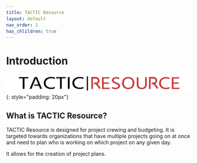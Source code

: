 ```yaml
---
title: TACTIC Resource
layout: default
nav_order: 1
has_chlildren: true
---
```


# Introduction

![TACTIC Resource Logo](images/tactic_resource.png){: style="padding: 20px"}


## What is TACTIC Resource?

TACTIC Resource is designed for project crewing and budgeting.  It is targeted towards organizations that have multiple projects going on at once and need to plan who is working on which project on any given day.

It allows for the creation of project plans.

